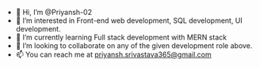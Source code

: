 - 👋 Hi, I’m @Priyansh-02
- 👀 I’m interested in Front-end web development, SQL development, UI development.
- 🌱 I’m currently learning Full stack development with MERN stack
- 💞️ I’m looking to collaborate on any of the given development role above.
- 📫 You can reach me at priyansh.srivastava365@gmail.com

<!---
Priyansh-02/Priyansh-02 is a ✨ special ✨ repository because its `README.md` (this file) appears on your GitHub profile.
You can click the Preview link to take a look at your changes.
--->
